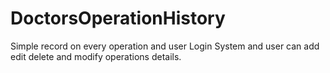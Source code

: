 # DoctorsOperationHistory
Simple record on every operation and user Login System and  user can add edit delete and modify operations details. 
